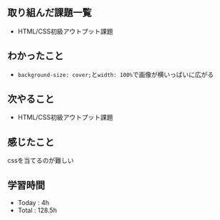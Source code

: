 ## 取り組んだ課題一覧
- HTML/CSS初級アウトプット課題
## わかったこと
  - `background-size: cover;`と`width: 100%`で画像が横いっぱいに広がる
## 次やること
  - HTML/CSS初級アウトプット課題
## 感じたこと
  cssを当てるのが難しい
## 学習時間
  - Today : 4h
  - Total : 128.5h
